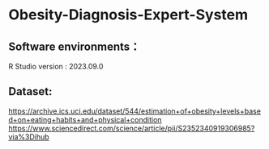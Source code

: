 # Obesity-Diagnosis-Expert-System


## Software environments：
  R Studio version : 2023.09.0


## Dataset: 
  https://archive.ics.uci.edu/dataset/544/estimation+of+obesity+levels+based+on+eating+habits+and+physical+condition
  https://www.sciencedirect.com/science/article/pii/S2352340919306985?via%3Dihub





